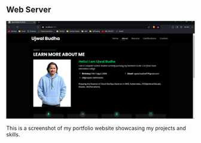 ## Web Server

![Portfolio Website Screenshot](image.png)

This is a screenshot of my portfolio website showcasing my projects and skills.
